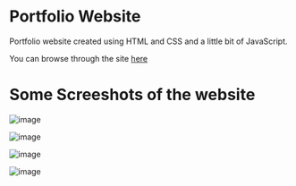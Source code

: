 # Portfolio Website

Portfolio website created using HTML and CSS and a little bit of JavaScript. 

You can browse through the site [here](https://azan9.github.io/Portfolio-Website/)



# Some Screeshots of the website

![image](https://github.com/Azan9/Portfolio-Website/assets/43653409/3f55df8a-f0f0-4638-bfbf-3ab41ce7689f)






![image](https://github.com/Azan9/Portfolio-Website/assets/43653409/dc70569b-0497-42a9-87d5-2a693784c8cf)







![image](https://github.com/Azan9/Portfolio-Website/assets/43653409/2bc11bce-1c20-4fa9-8e73-b5174623df5d)







![image](https://github.com/Azan9/Portfolio-Website/assets/43653409/7a4291b5-18ff-4aac-a485-c42a1b7fb663)




